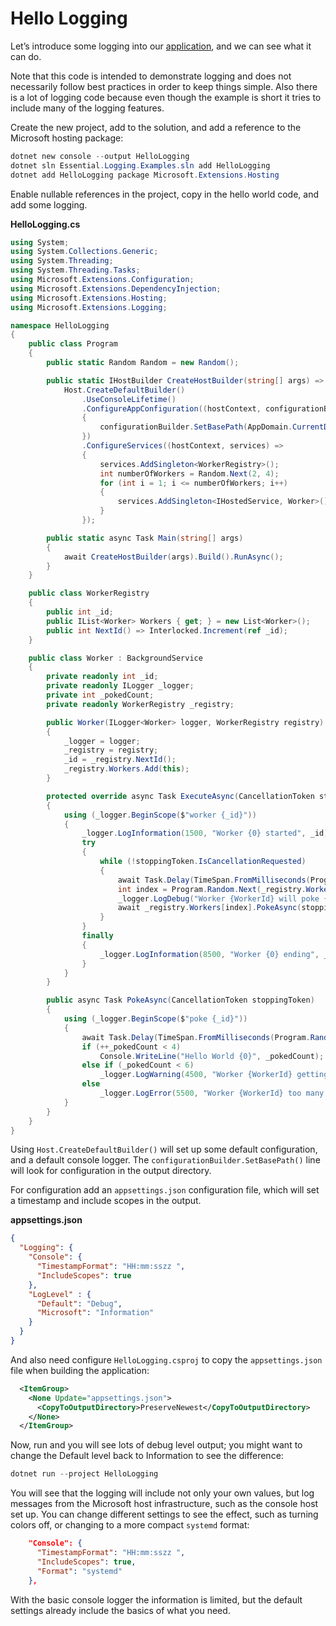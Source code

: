 # Hello Logging

Let’s introduce some logging into our [application](Logging-Primer.md), and we can see what it can do.

Note that this code is intended to demonstrate logging and does not necessarily follow best practices in order to keep things simple. Also there is a lot of logging code because even though the example is short it tries to include many of the logging features.

Create the new project, add to the solution, and add a reference to the Microsoft hosting package:

```powershell
dotnet new console --output HelloLogging
dotnet sln Essential.Logging.Examples.sln add HelloLogging
dotnet add HelloLogging package Microsoft.Extensions.Hosting
```

Enable nullable references in the project, copy in the hello world code, and add some logging.

**HelloLogging.cs**
```c#
using System;
using System.Collections.Generic;
using System.Threading;
using System.Threading.Tasks;
using Microsoft.Extensions.Configuration;
using Microsoft.Extensions.DependencyInjection;
using Microsoft.Extensions.Hosting;
using Microsoft.Extensions.Logging;

namespace HelloLogging
{
    public class Program
    {
        public static Random Random = new Random();

        public static IHostBuilder CreateHostBuilder(string[] args) =>
            Host.CreateDefaultBuilder()
                .UseConsoleLifetime()
                .ConfigureAppConfiguration((hostContext, configurationBuilder) =>
                {
                    configurationBuilder.SetBasePath(AppDomain.CurrentDomain.BaseDirectory);
                })
                .ConfigureServices((hostContext, services) =>
                {
                    services.AddSingleton<WorkerRegistry>();
                    int numberOfWorkers = Random.Next(2, 4);
                    for (int i = 1; i <= numberOfWorkers; i++)
                    {
                        services.AddSingleton<IHostedService, Worker>();
                    }
                });

        public static async Task Main(string[] args)
        {
            await CreateHostBuilder(args).Build().RunAsync();
        }
    }

    public class WorkerRegistry
    {
        public int _id;
        public IList<Worker> Workers { get; } = new List<Worker>();
        public int NextId() => Interlocked.Increment(ref _id);
    }

    public class Worker : BackgroundService
    {
        private readonly int _id;
        private readonly ILogger _logger;
        private int _pokedCount;
        private readonly WorkerRegistry _registry;

        public Worker(ILogger<Worker> logger, WorkerRegistry registry)
        {
            _logger = logger;
            _registry = registry;
            _id = _registry.NextId();
            _registry.Workers.Add(this);
        }

        protected override async Task ExecuteAsync(CancellationToken stoppingToken)
        {
            using (_logger.BeginScope($"worker {_id}"))
            {
                _logger.LogInformation(1500, "Worker {0} started", _id);
                try
                {
                    while (!stoppingToken.IsCancellationRequested)
                    {
                        await Task.Delay(TimeSpan.FromMilliseconds(Program.Random.Next(500)), stoppingToken);
                        int index = Program.Random.Next(_registry.Workers.Count);
                        _logger.LogDebug("Worker {WorkerId} will poke {TargetIndex}", _id, index);
                        await _registry.Workers[index].PokeAsync(stoppingToken);
                    }
                }
                finally
                {
                    _logger.LogInformation(8500, "Worker {0} ending", _id);
                }
            }
        }

        public async Task PokeAsync(CancellationToken stoppingToken)
        {
            using (_logger.BeginScope($"poke {_id}"))
            {
                await Task.Delay(TimeSpan.FromMilliseconds(Program.Random.Next(500)), stoppingToken);
                if (++_pokedCount < 4)
                    Console.WriteLine("Hello World {0}", _pokedCount);
                else if (_pokedCount < 6)
                    _logger.LogWarning(4500, "Worker {WorkerId} getting annoyed", _id);
                else
                    _logger.LogError(5500, "Worker {WorkerId} too many pokes", _id);
            }
        }
    }
}
```

Using `Host.CreateDefaultBuilder()` will set up some default configuration, and a default console logger. The `configurationBuilder.SetBasePath()` line will look for configuration in the output directory.

For configuration add an `appsettings.json` configuration file, which will set a timestamp and include scopes in the output.

**appsettings.json**
```json
{
  "Logging": {
    "Console": {
      "TimestampFormat": "HH:mm:sszz ",
      "IncludeScopes": true
    },
    "LogLevel" : {
      "Default": "Debug",
      "Microsoft": "Information"
    }
  }
}
```

And also need configure `HelloLogging.csproj` to copy the `appsettings.json` file when building the application:

```xml
  <ItemGroup>
    <None Update="appsettings.json">
      <CopyToOutputDirectory>PreserveNewest</CopyToOutputDirectory>
    </None>
  </ItemGroup>
```

Now, run and you will see lots of debug level output; you might want to change the Default level back to Information to see the difference:

```powershell
dotnet run --project HelloLogging
```

You will see that the logging will include not only your own values, but log messages from the Microsoft host infrastructure, such as the console host set up. You can change different settings to see the effect, such as turning colors off, or changing to a more compact `systemd` format:

```json
    "Console": {
      "TimestampFormat": "HH:mm:sszz ",
      "IncludeScopes": true,
      "Format": "systemd"
    },
```

With the basic console logger the information is limited, but the default settings already include the basics of what you need.


